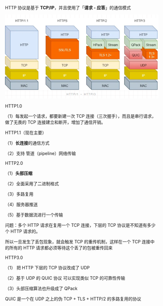 HTTP 协议是基于 **TCP/IP**，并且使用了「**请求 - 应答**」的通信模式

![img](../\resource\http协议区别.png)

HTTP1.0

（1）每发起一个请求，都要新建一次 TCP 连接（三次握手），而且是串行请求，做了无畏的 TCP 连接建立和断开，增加了通信开销。



HTTP1.1（现在主要）

（1）**长连接**的通信方式

（2）支持 管道（pipeline）网络传输



HTTP2.0

（1）**头部压缩**

（2）全面采用了二进制格式

（3）多路复用

（4）服务器推送

（5）基于数据流进行一个传输



问题：多个 HTTP 请求在复用一个 TCP 连接，下层的 TCP 协议是不知道有多少个 HTTP 请求的。

所以一旦发生了丢包现象，就会触发 TCP 的重传机制，这样在一个 TCP 连接中的所有的 HTTP 请求都必须等待这个丢了的包被重传回来



HTTP3.0

（1） 把 HTTP 下层的 TCP 协议改成了 UDP

（2）基于 UDP 的 QUIC 协议 可以实现类似 TCP 的可靠性传输

（3）头部压缩算法也升级成了 QPack

 QUIC 是一个在 UDP 之上的伪 TCP + TLS + HTTP/2 的多路复用的协议

 